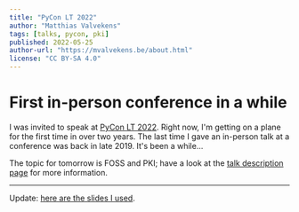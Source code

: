 ```yaml
---
title: "PyCon LT 2022"
author: "Matthias Valvekens"
tags: [talks, pycon, pki]
published: 2022-05-25
author-url: "https://mvalvekens.be/about.html"
license: "CC BY-SA 4.0"
---
```



# First in-person conference in a while

I was invited to speak at [PyCon LT 2022](https://www.pycon.lt/).
Right now, I'm getting on a plane for the first time in over two years. The last time I gave an in-person talk at a conference was back in late 2019. It's been a while...

The topic for tomorrow is FOSS and PKI; have a look at the [talk description page](https://pretalx.com/pycon-lt-2022/talk/B9TMAN/) for more information.

<hr/>

Update: [here are the slides I used](https://mvalvekens.be/rxv/pycon-lt-22.pdf).
